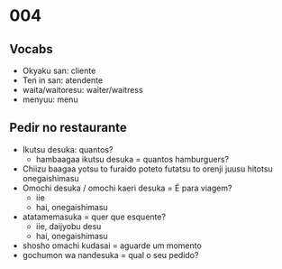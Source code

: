 # 004

## Vocabs

- Okyaku san: cliente
- Ten in san: atendente
- waita/waitoresu: waiter/waitress
- menyuu: menu

## Pedir no restaurante

- Ikutsu desuka: quantos?
  - hambaagaa ikutsu desuka = quantos hamburguers?
- Chiizu baagaa yotsu to furaido poteto futatsu to orenji juusu hitotsu onegaishimasu
- Omochi desuka / omochi kaeri desuka = É para viagem?
  - iie
  - hai, onegaishimasu
- atatamemasuka = quer que esquente?
  - iie, daijyobu desu
  - hai, onegaishimasu
- shosho omachi kudasai = aguarde um momento
- gochumon wa nandesuka = qual o seu pedido?
